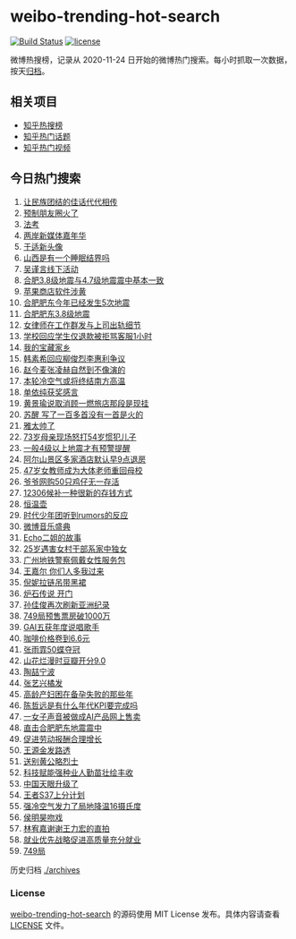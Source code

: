 # weibo-trending-hot-search

[![Build Status](https://github.com/justjavac/weibo-trending-hot-search/workflows/ci/badge.svg?branch=master)](https://github.com/justjavac/weibo-trending-hot-search/actions)
[![license](https://img.shields.io/github/license/justjavac/weibo-trending-hot-search)](https://github.com/justjavac/weibo-trending-hot-search/blob/master/LICENSE)

微博热搜榜，记录从 2020-11-24 日开始的微博热门搜索。每小时抓取一次数据，按天[归档](./archives)。

## 相关项目

- [知乎热搜榜](https://github.com/justjavac/zhihu-trending-top-search)
- [知乎热门话题](https://github.com/justjavac/zhihu-trending-hot-questions)
- [知乎热门视频](https://github.com/justjavac/zhihu-trending-hot-video)

## 今日热门搜索

<!-- BEGIN -->
<!-- 最后更新时间 Thu Sep 26 2024 01:15:01 GMT+0800 (China Standard Time) -->

1. [让民族团结的佳话代代相传](https://s.weibo.com//weibo?q=%23%E8%AE%A9%E6%B0%91%E6%97%8F%E5%9B%A2%E7%BB%93%E7%9A%84%E4%BD%B3%E8%AF%9D%E4%BB%A3%E4%BB%A3%E7%9B%B8%E4%BC%A0%23&Refer=new_time)
1. [预制朋友圈火了](https://s.weibo.com//weibo?q=%E9%A2%84%E5%88%B6%E6%9C%8B%E5%8F%8B%E5%9C%88%E7%81%AB%E4%BA%86&t=31&band_rank=2&Refer=top)
1. [法考](https://s.weibo.com//weibo?q=%E6%B3%95%E8%80%83&t=31&band_rank=1&Refer=top)
1. [两岸新媒体嘉年华](https://s.weibo.com//weibo?q=%23%E4%B8%A4%E5%B2%B8%E6%96%B0%E5%AA%92%E4%BD%93%E5%98%89%E5%B9%B4%E5%8D%8E%23&t=31&band_rank=3&Refer=top)
1. [于适新头像](https://s.weibo.com//weibo?q=%E4%BA%8E%E9%80%82%E6%96%B0%E5%A4%B4%E5%83%8F&t=31&band_rank=4&Refer=top)
1. [山西是有一个睡眠结界吗](https://s.weibo.com//weibo?q=%23%E5%B1%B1%E8%A5%BF%E6%98%AF%E6%9C%89%E4%B8%80%E4%B8%AA%E7%9D%A1%E7%9C%A0%E7%BB%93%E7%95%8C%E5%90%97%23&t=31&band_rank=5&Refer=top)
1. [吴谨言线下活动](https://s.weibo.com//weibo?q=%E5%90%B4%E8%B0%A8%E8%A8%80%E7%BA%BF%E4%B8%8B%E6%B4%BB%E5%8A%A8&t=31&band_rank=5&Refer=top)
1. [合肥3.8级地震与4.7级地震震中基本一致](https://s.weibo.com//weibo?q=%23%E5%90%88%E8%82%A53.8%E7%BA%A7%E5%9C%B0%E9%9C%87%E4%B8%8E4.7%E7%BA%A7%E5%9C%B0%E9%9C%87%E9%9C%87%E4%B8%AD%E5%9F%BA%E6%9C%AC%E4%B8%80%E8%87%B4%23&t=31&band_rank=7&Refer=top)
1. [苹果商店软件涉黄](https://s.weibo.com//weibo?q=%23%E8%8B%B9%E6%9E%9C%E5%95%86%E5%BA%97%E8%BD%AF%E4%BB%B6%E6%B6%89%E9%BB%84%23&t=31&band_rank=6&Refer=top)
1. [合肥肥东今年已经发生5次地震](https://s.weibo.com//weibo?q=%23%E5%90%88%E8%82%A5%E8%82%A5%E4%B8%9C%E4%BB%8A%E5%B9%B4%E5%B7%B2%E7%BB%8F%E5%8F%91%E7%94%9F5%E6%AC%A1%E5%9C%B0%E9%9C%87%23&t=31&band_rank=8&Refer=top)
1. [合肥肥东3.8级地震](https://s.weibo.com//weibo?q=%23%E5%90%88%E8%82%A5%E8%82%A5%E4%B8%9C3.8%E7%BA%A7%E5%9C%B0%E9%9C%87%23&t=31&band_rank=23&Refer=top)
1. [女律师在工作群发与上司出轨细节](https://s.weibo.com//weibo?q=%23%E5%A5%B3%E5%BE%8B%E5%B8%88%E5%9C%A8%E5%B7%A5%E4%BD%9C%E7%BE%A4%E5%8F%91%E4%B8%8E%E4%B8%8A%E5%8F%B8%E5%87%BA%E8%BD%A8%E7%BB%86%E8%8A%82%23&t=31&band_rank=11&Refer=top)
1. [学校回应学生仅退款被拒骂客服1小时](https://s.weibo.com//weibo?q=%23%E5%AD%A6%E6%A0%A1%E5%9B%9E%E5%BA%94%E5%AD%A6%E7%94%9F%E4%BB%85%E9%80%80%E6%AC%BE%E8%A2%AB%E6%8B%92%E9%AA%82%E5%AE%A2%E6%9C%8D1%E5%B0%8F%E6%97%B6%23&t=31&band_rank=12&Refer=top)
1. [我的宝藏家乡](https://s.weibo.com//weibo?q=%23%E6%88%91%E7%9A%84%E5%AE%9D%E8%97%8F%E5%AE%B6%E4%B9%A1%23&t=31&band_rank=24&Refer=top)
1. [韩素希回应柳俊烈李惠利争议](https://s.weibo.com//weibo?q=%23%E9%9F%A9%E7%B4%A0%E5%B8%8C%E5%9B%9E%E5%BA%94%E6%9F%B3%E4%BF%8A%E7%83%88%E6%9D%8E%E6%83%A0%E5%88%A9%E4%BA%89%E8%AE%AE%23&t=31&band_rank=13&Refer=top)
1. [赵今麦张凌赫自然到不像演的](https://s.weibo.com//weibo?q=%E8%B5%B5%E4%BB%8A%E9%BA%A6%E5%BC%A0%E5%87%8C%E8%B5%AB%E8%87%AA%E7%84%B6%E5%88%B0%E4%B8%8D%E5%83%8F%E6%BC%94%E7%9A%84&t=31&band_rank=14&Refer=top)
1. [本轮冷空气或将终结南方高温](https://s.weibo.com//weibo?q=%23%E6%9C%AC%E8%BD%AE%E5%86%B7%E7%A9%BA%E6%B0%94%E6%88%96%E5%B0%86%E7%BB%88%E7%BB%93%E5%8D%97%E6%96%B9%E9%AB%98%E6%B8%A9%23&t=31&band_rank=10&Refer=top)
1. [单依纯获奖感言](https://s.weibo.com//weibo?q=%E5%8D%95%E4%BE%9D%E7%BA%AF%E8%8E%B7%E5%A5%96%E6%84%9F%E8%A8%80&t=31&band_rank=18&Refer=top)
1. [黄景瑜说取消顾一燃旅店那段是现挂](https://s.weibo.com//weibo?q=%E9%BB%84%E6%99%AF%E7%91%9C%E8%AF%B4%E5%8F%96%E6%B6%88%E9%A1%BE%E4%B8%80%E7%87%83%E6%97%85%E5%BA%97%E9%82%A3%E6%AE%B5%E6%98%AF%E7%8E%B0%E6%8C%82&t=31&band_rank=16&Refer=top)
1. [苏醒 写了一百多首没有一首是火的](https://s.weibo.com//weibo?q=%E8%8B%8F%E9%86%92%20%E5%86%99%E4%BA%86%E4%B8%80%E7%99%BE%E5%A4%9A%E9%A6%96%E6%B2%A1%E6%9C%89%E4%B8%80%E9%A6%96%E6%98%AF%E7%81%AB%E7%9A%84&t=31&band_rank=20&Refer=top)
1. [雅太帅了](https://s.weibo.com//weibo?q=%E9%9B%85%E5%A4%AA%E5%B8%85%E4%BA%86&t=31&band_rank=28&Refer=top)
1. [73岁母亲现场怒打54岁惯犯儿子](https://s.weibo.com//weibo?q=%2373%E5%B2%81%E6%AF%8D%E4%BA%B2%E7%8E%B0%E5%9C%BA%E6%80%92%E6%89%9354%E5%B2%81%E6%83%AF%E7%8A%AF%E5%84%BF%E5%AD%90%23&t=31&band_rank=15&Refer=top)
1. [一般4级以上地震才有预警提醒](https://s.weibo.com//weibo?q=%23%E4%B8%80%E8%88%AC4%E7%BA%A7%E4%BB%A5%E4%B8%8A%E5%9C%B0%E9%9C%87%E6%89%8D%E6%9C%89%E9%A2%84%E8%AD%A6%E6%8F%90%E9%86%92%23&t=31&band_rank=22&Refer=top)
1. [阿尔山景区多家酒店默认早9点退房](https://s.weibo.com//weibo?q=%23%E9%98%BF%E5%B0%94%E5%B1%B1%E6%99%AF%E5%8C%BA%E5%A4%9A%E5%AE%B6%E9%85%92%E5%BA%97%E9%BB%98%E8%AE%A4%E6%97%A99%E7%82%B9%E9%80%80%E6%88%BF%23&t=31&band_rank=17&Refer=top)
1. [47岁女教师成为大体老师重回母校](https://s.weibo.com//weibo?q=%2347%E5%B2%81%E5%A5%B3%E6%95%99%E5%B8%88%E6%88%90%E4%B8%BA%E5%A4%A7%E4%BD%93%E8%80%81%E5%B8%88%E9%87%8D%E5%9B%9E%E6%AF%8D%E6%A0%A1%23&t=31&band_rank=9&Refer=top)
1. [爷爷网购50只鸡仔无一存活](https://s.weibo.com//weibo?q=%23%E7%88%B7%E7%88%B7%E7%BD%91%E8%B4%AD50%E5%8F%AA%E9%B8%A1%E4%BB%94%E6%97%A0%E4%B8%80%E5%AD%98%E6%B4%BB%23&t=31&band_rank=25&Refer=top)
1. [12306候补一种很新的存钱方式](https://s.weibo.com//weibo?q=%2312306%E5%80%99%E8%A1%A5%E4%B8%80%E7%A7%8D%E5%BE%88%E6%96%B0%E7%9A%84%E5%AD%98%E9%92%B1%E6%96%B9%E5%BC%8F%23&t=31&band_rank=21&Refer=top)
1. [恒温壶](https://s.weibo.com//weibo?q=%E6%81%92%E6%B8%A9%E5%A3%B6&t=31&band_rank=45&Refer=top)
1. [时代少年团听到rumors的反应](https://s.weibo.com//weibo?q=%E6%97%B6%E4%BB%A3%E5%B0%91%E5%B9%B4%E5%9B%A2%E5%90%AC%E5%88%B0rumors%E7%9A%84%E5%8F%8D%E5%BA%94&t=31&band_rank=19&Refer=top)
1. [微博音乐盛典](https://s.weibo.com//weibo?q=%E5%BE%AE%E5%8D%9A%E9%9F%B3%E4%B9%90%E7%9B%9B%E5%85%B8&t=31&band_rank=30&Refer=top)
1. [Echo二姐的故事](https://s.weibo.com//weibo?q=Echo%E4%BA%8C%E5%A7%90%E7%9A%84%E6%95%85%E4%BA%8B&t=31&band_rank=34&Refer=top)
1. [25岁遇害女村干部系家中独女](https://s.weibo.com//weibo?q=%2325%E5%B2%81%E9%81%87%E5%AE%B3%E5%A5%B3%E6%9D%91%E5%B9%B2%E9%83%A8%E7%B3%BB%E5%AE%B6%E4%B8%AD%E7%8B%AC%E5%A5%B3%23&t=31&band_rank=27&Refer=top)
1. [广州地铁警察佩戴女性服务包](https://s.weibo.com//weibo?q=%23%E5%B9%BF%E5%B7%9E%E5%9C%B0%E9%93%81%E8%AD%A6%E5%AF%9F%E4%BD%A9%E6%88%B4%E5%A5%B3%E6%80%A7%E6%9C%8D%E5%8A%A1%E5%8C%85%23&t=31&band_rank=36&Refer=top)
1. [王嘉尔 你们人多我过来](https://s.weibo.com//weibo?q=%E7%8E%8B%E5%98%89%E5%B0%94%20%E4%BD%A0%E4%BB%AC%E4%BA%BA%E5%A4%9A%E6%88%91%E8%BF%87%E6%9D%A5&t=31&band_rank=31&Refer=top)
1. [倪妮拉链吊带黑裙](https://s.weibo.com//weibo?q=%E5%80%AA%E5%A6%AE%E6%8B%89%E9%93%BE%E5%90%8A%E5%B8%A6%E9%BB%91%E8%A3%99&t=31&band_rank=29&Refer=top)
1. [炉石传说 开门](https://s.weibo.com//weibo?q=%E7%82%89%E7%9F%B3%E4%BC%A0%E8%AF%B4%20%E5%BC%80%E9%97%A8&t=31&band_rank=35&Refer=top)
1. [孙佳俊再次刷新亚洲纪录](https://s.weibo.com//weibo?q=%23%E5%AD%99%E4%BD%B3%E4%BF%8A%E5%86%8D%E6%AC%A1%E5%88%B7%E6%96%B0%E4%BA%9A%E6%B4%B2%E7%BA%AA%E5%BD%95%23&t=31&band_rank=39&Refer=top)
1. [749局预售票房破1000万](https://s.weibo.com//weibo?q=%23749%E5%B1%80%E9%A2%84%E5%94%AE%E7%A5%A8%E6%88%BF%E7%A0%B41000%E4%B8%87%23&t=31&band_rank=32&Refer=top)
1. [GAI五获年度说唱歌手](https://s.weibo.com//weibo?q=GAI%E4%BA%94%E8%8E%B7%E5%B9%B4%E5%BA%A6%E8%AF%B4%E5%94%B1%E6%AD%8C%E6%89%8B&t=31&band_rank=33&Refer=top)
1. [咖啡价格卷到6.6元](https://s.weibo.com//weibo?q=%23%E5%92%96%E5%95%A1%E4%BB%B7%E6%A0%BC%E5%8D%B7%E5%88%B06.6%E5%85%83%23&t=31&band_rank=38&Refer=top)
1. [张雨霏50蝶夺冠](https://s.weibo.com//weibo?q=%23%E5%BC%A0%E9%9B%A8%E9%9C%8F50%E8%9D%B6%E5%A4%BA%E5%86%A0%23&t=31&band_rank=26&Refer=top)
1. [山花烂漫时豆瓣开分9.0](https://s.weibo.com//weibo?q=%23%E5%B1%B1%E8%8A%B1%E7%83%82%E6%BC%AB%E6%97%B6%E8%B1%86%E7%93%A3%E5%BC%80%E5%88%869.0%23&t=31&band_rank=41&Refer=top)
1. [陶喆宁波](https://s.weibo.com//weibo?q=%E9%99%B6%E5%96%86%E5%AE%81%E6%B3%A2&t=31&band_rank=42&Refer=top)
1. [张艺兴橘发](https://s.weibo.com//weibo?q=%23%E5%BC%A0%E8%89%BA%E5%85%B4%E6%A9%98%E5%8F%91%23&t=31&band_rank=47&Refer=top)
1. [高龄产妇困在备孕失败的那些年](https://s.weibo.com//weibo?q=%23%E9%AB%98%E9%BE%84%E4%BA%A7%E5%A6%87%E5%9B%B0%E5%9C%A8%E5%A4%87%E5%AD%95%E5%A4%B1%E8%B4%A5%E7%9A%84%E9%82%A3%E4%BA%9B%E5%B9%B4%23&t=31&band_rank=37&Refer=top)
1. [陈哲远是有什么年代KPI要完成吗](https://s.weibo.com//weibo?q=%E9%99%88%E5%93%B2%E8%BF%9C%E6%98%AF%E6%9C%89%E4%BB%80%E4%B9%88%E5%B9%B4%E4%BB%A3KPI%E8%A6%81%E5%AE%8C%E6%88%90%E5%90%97&t=31&band_rank=45&Refer=top)
1. [一女子声音被做成AI产品网上售卖](https://s.weibo.com//weibo?q=%23%E4%B8%80%E5%A5%B3%E5%AD%90%E5%A3%B0%E9%9F%B3%E8%A2%AB%E5%81%9A%E6%88%90AI%E4%BA%A7%E5%93%81%E7%BD%91%E4%B8%8A%E5%94%AE%E5%8D%96%23&t=31&band_rank=25&Refer=top)
1. [直击合肥肥东地震震中](https://s.weibo.com//weibo?q=%23%E7%9B%B4%E5%87%BB%E5%90%88%E8%82%A5%E8%82%A5%E4%B8%9C%E5%9C%B0%E9%9C%87%E9%9C%87%E4%B8%AD%23&t=31&band_rank=40&Refer=top)
1. [促进劳动报酬合理增长](https://s.weibo.com//weibo?q=%23%E4%BF%83%E8%BF%9B%E5%8A%B3%E5%8A%A8%E6%8A%A5%E9%85%AC%E5%90%88%E7%90%86%E5%A2%9E%E9%95%BF%23&t=31&band_rank=42&Refer=top)
1. [王源金发路透](https://s.weibo.com//weibo?q=%23%E7%8E%8B%E6%BA%90%E9%87%91%E5%8F%91%E8%B7%AF%E9%80%8F%23&t=31&band_rank=49&Refer=top)
1. [送别黄公略烈士](https://s.weibo.com//weibo?q=%23%E9%80%81%E5%88%AB%E9%BB%84%E5%85%AC%E7%95%A5%E7%83%88%E5%A3%AB%23&t=31&band_rank=44&Refer=top)
1. [科技赋能强种业人勤苗壮绘丰收](https://s.weibo.com//weibo?q=%23%E7%A7%91%E6%8A%80%E8%B5%8B%E8%83%BD%E5%BC%BA%E7%A7%8D%E4%B8%9A%E4%BA%BA%E5%8B%A4%E8%8B%97%E5%A3%AE%E7%BB%98%E4%B8%B0%E6%94%B6%23&Refer=new_time)
1. [中国天眼升级了](https://s.weibo.com//weibo?q=%23%E4%B8%AD%E5%9B%BD%E5%A4%A9%E7%9C%BC%E5%8D%87%E7%BA%A7%E4%BA%86%23&t=31&band_rank=3&Refer=top)
1. [王者S37上分计划](https://s.weibo.com//weibo?q=%23%E7%8E%8B%E8%80%85S37%E4%B8%8A%E5%88%86%E8%AE%A1%E5%88%92%23&t=31&band_rank=41&Refer=top)
1. [强冷空气发力了局地降温16摄氏度](https://s.weibo.com//weibo?q=%23%E5%BC%BA%E5%86%B7%E7%A9%BA%E6%B0%94%E5%8F%91%E5%8A%9B%E4%BA%86%E5%B1%80%E5%9C%B0%E9%99%8D%E6%B8%A916%E6%91%84%E6%B0%8F%E5%BA%A6%23&t=31&band_rank=43&Refer=top)
1. [侯明昊吻戏](https://s.weibo.com//weibo?q=%E4%BE%AF%E6%98%8E%E6%98%8A%E5%90%BB%E6%88%8F&t=31&band_rank=46&Refer=top)
1. [林宥嘉谢谢王力宏的直拍](https://s.weibo.com//weibo?q=%E6%9E%97%E5%AE%A5%E5%98%89%E8%B0%A2%E8%B0%A2%E7%8E%8B%E5%8A%9B%E5%AE%8F%E7%9A%84%E7%9B%B4%E6%8B%8D&t=31&band_rank=48&Refer=top)
1. [就业优先战略促进高质量充分就业](https://s.weibo.com//weibo?q=%23%E5%B0%B1%E4%B8%9A%E4%BC%98%E5%85%88%E6%88%98%E7%95%A5%E4%BF%83%E8%BF%9B%E9%AB%98%E8%B4%A8%E9%87%8F%E5%85%85%E5%88%86%E5%B0%B1%E4%B8%9A%23&t=31&band_rank=49&Refer=top)
1. [749局](https://s.weibo.com//weibo?q=749%E5%B1%80&t=31&band_rank=50&Refer=top)

<!-- END -->

历史归档 [./archives](./archives)

### License

[weibo-trending-hot-search](https://github.com/justjavac/weibo-trending-hot-search) 的源码使用 MIT License
发布。具体内容请查看 [LICENSE](./LICENSE) 文件。
